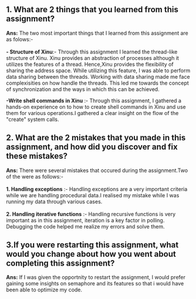 ## 1. What are 2 things that you learned from this assignment?
<b>Ans:</b> The two most important things that I learned from this assignment are as folows:-
<br>
<br>**- Structure of Xinu**:- Through this assignment I learned the thread-like structure of Xinu. 
    		Xinu provides an abstraction of processes although it utilizes the features of a thread.
			  Hence,Xinu provides the flexibility of sharing the address space.
      	While utilizing this feature, I was able to perform data sharing between the threads.
      	Working with data sharing made me face complexisities on how handle the threads.
        This led me towards the concept of synchronization and the ways in which this can be achieved.
			
**-Write shell commands in Xinu** :- Through this assignment, I gathered a hands-on experience on to how to create shell commands in Xinu and use them for various operations.I gathered a clear insight on the flow of the "create" system calls.
			
## 2. What are the 2 mistakes that you made in this assignment, and how did you discover and fix these mistakes?
<b>Ans:</b> There were several mistakes that occured during the assignment.Two of the were as follows:-
<br>
<br><b>1. Handling exceptions</b> :- Handling exceptions are a very important criteria while we are handling procedural data.I realised my mistake while I was running my data through various cases.
<br>
<br><b>2. Handling iterative functions</b> :- Handling recursive functions is very important as in this assignment, iteration is a key factor in polling. Debugging the code helped me realize my errors and solve them.
	
## 3.If you were restarting this assignment, what would you change about how you went about completing this assignment?
<b>Ans:</b> If I was given the opportnity to restart the assignment, I would prefer gaining some insights on semaphore and its features so that i would have been able to optimize my code.
	
